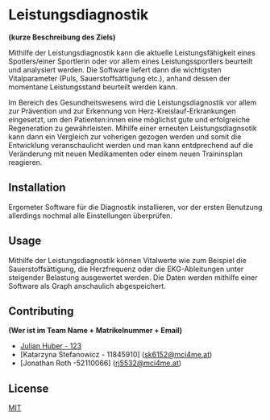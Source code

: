 # Leistungsdiagnostik
**(kurze Beschreibung des Ziels)**

Mithilfe der Leistungsdiagnostik kann die aktuelle Leistungsfähigkeit eines Spotlers/einer Sportlerin oder vor allem eines Leistungssportlers beurteilt und analysiert werden. Die Software liefert dann die wichtigsten Vitalparameter (Puls, Sauerstoffsättigung etc.), anhand dessen der momentane Leistungsstand beurteilt werden kann.

Im Bereich des Gesundheitswesens wird die Leistungsdiagnostik vor allem zur Prävention und zur Erkennung von Herz-Kreislauf-Erkrankungen eingesetzt, um den Patienten:innen eine möglichst gute und erfolgreiche Regeneration zu gewährleisten. Mihilfe einer erneuten Leistungsdiagnsotik kann dann ein Vergleich zur voherigen gezogen werden und somit die Entwicklung veranschaulicht werden und man kann entdprechend auf die Veränderung mit neuen Medikamenten oder einem neuen Traininsplan reagieren.

## Installation

Ergometer Software für die Diagnostik installieren, vor der ersten Benutzung allerdings nochmal alle Einstellungen überprüfen.

## Usage

Mithilfe der Leistungsdiagnostik können Vitalwerte wie zum Beispiel die Sauerstoffsättigung, die Herzfrequenz oder die EKG-Ableitungen unter steigender Belastung ausgewertet werden. Die Daten werden mithilfe einer Software als Graph anschaulich abgespeichert.

## Contributing
**(Wer ist im Team Name + Matrikelnummer + Email)**

- [Julian Huber - 123](julian.huber@mci.edu)
- [Katarzyna Stefanowicz - 11845910] (sk6152@mci4me.at)
- [Jonathan Roth -52110066] (rj5532@mci4me.at)

## License
[MIT](https://choosealicense.com/licenses/mit/)
